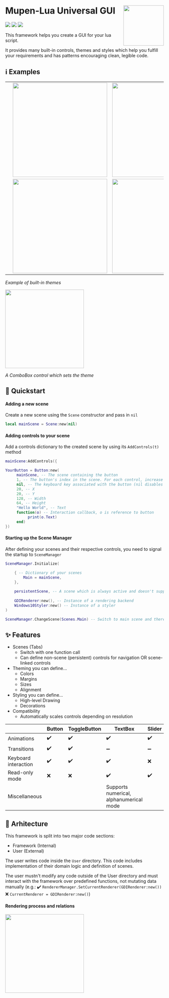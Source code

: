 # Mupen-Lua Universal GUI <img src="https://user-images.githubusercontent.com/48759429/182023742-7e2eebad-ccd2-4be8-8c81-6b4a14bf1164.png" height="128" align="right"/>

<img src="https://img.shields.io/badge/Status-Work%20In%20Progress-yellow"/> <img src="https://img.shields.io/badge/Production-Not%20ready-red"/> <img src="https://img.shields.io/github/last-commit/Aurumaker72/mupenluaUniversalGUI"/> 

This framework helps you create a GUI for your lua script.

It provides many built-in controls, themes and styles which help you fulfill your requirements and has patterns encouraging clean, legible code.

## ℹ️ Examples

|   |                                                                                                                                 |                                                                                                                                 |
|---|---------------------------------------------------------------------------------------------------------------------------------|---------------------------------------------------------------------------------------------------------------------------------|
|   | <img src="https://user-images.githubusercontent.com/48759429/182022523-58ddb46f-7c66-43f7-aa3e-870c31085aaf.png" height="300"/> | <img src="https://user-images.githubusercontent.com/48759429/182036331-ca348923-dc75-4a7a-a2d1-97a82b80bf0a.png" height="300"/> |
|   | <img src="https://user-images.githubusercontent.com/48759429/182036366-515ebd01-fa88-4b18-a254-fb1366eb2955.png" height="300"/> | <img src="https://user-images.githubusercontent.com/48759429/182036403-9f318d6f-7707-42ab-97b5-8ac4f6d54908.png" height="300"/> |

*Example of built-in themes*

<img src="https://user-images.githubusercontent.com/48759429/181444977-cd5cedc0-06f2-4910-b32d-f7a7351ee6dd.gif" width="250"/>

*A ComboBox control which sets the theme*

## 💨 Quickstart

#### Adding a new scene
Create a new scene using the `Scene` constructor and pass in `nil`
```lua
local mainScene = Scene:new(nil)
```

#### Adding controls to your scene
Add a controls dictionary to the created scene by using its `AddControls(t)` method
```lua
mainScene:AddControls({

YourButton = Button:new(
     mainScene, -- The scene containing the button
     1, -- The button's index in the scene. For each control, increase it by 1 heading downwards
     nil, -- The keyboard key associated with the button (nil disables keyboard interaction)
     20, -- X 
     20, -- Y
     128, -- Width
     64, -- Height
     "Hello World", -- Text 
     function(o) -- Interaction callback, o is reference to button
          print(o.Text)
     end)
})
```

#### Starting up the Scene Manager
After defining your scenes and their respective controls, you need to signal the startup to `SceneManager` 
```lua
SceneManager.Initialize(

    { -- Dictionary of your scenes
        Main = mainScene,
    },
    
    persistentScene, -- A scene which is always active and doesn't suppress other scenes (Optional)
    
    GDIRenderer:new(), -- Instance of a rendering backend
    Windows10Styler:new() -- Instance of a styler
)

SceneManager.ChangeScene(Scenes.Main) -- Switch to main scene and thereby signal start to SceneManager. You're done!

```

## ✨ Features
- Scenes (Tabs)
  - Switch with one function call
  - Can define non-scene (persistent) controls for navigation OR scene-linked controls
- Theming
  you can define... 
  - Colors
  - Margins
  - Sizes
  - Alignment
- Styling
  you can define...
  - High-level Drawing
  - Decorations
- Compatibility
  - Automatically scales controls depending on resolution

|                      | Button | ToggleButton | TextBox                                 | Slider | Joystick                       | ComboBox | CarrouselButton |
|----------------------|--------|--------------|-----------------------------------------|--------|--------------------------------|----------|-----------------|
| Animations           | ✔️      | ✔️            | ✔️                                       | ✔️      | ✔️                              | ✔️        | ✔️               |
| Transitions          | ✔️      | ✔️            | ➖                                       | ➖      | ✔️                              | ✔️        | ❌               |
| Keyboard interaction | ✔️      | ✔️            | ✔️                                       | ❌      | ❌                              | ✔️        | ✔️               |
| Read-only mode       | ❌      | ❌            | ✔️                                       | ✔️      | ✔️                              | ❌        | ❌               |
| Miscellaneous        |        |              | Supports numerical, alphanumerical mode |        | Configurable magnitude ellipse |          |                 |

## 📐 Arhitecture
This framework is split into two major code sections:
- Framework (Internal)
- User (External)

The user writes code inside the `User` directory. This code includes implementation of their domain logic and definition of scenes.

The user mustn't modify any code outside of the User directory and must interact with the framework over predefined functions, not mutating data manually (e.g.:
✔️ ```RendererManager.SetCurrentRenderer(GDIRenderer:new())```
❌ ```CurrentRenderer = GDIRenderer:new()```)

#### Rendering process and relations
<img src="https://user-images.githubusercontent.com/48759429/181934425-5747c7bd-8eb5-4975-bc91-e939d6dd1ceb.png" width="250"/>


